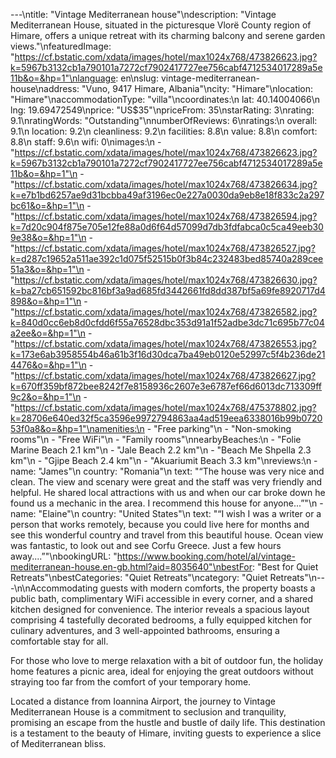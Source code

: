 ---\ntitle: "Vintage Mediterranean house"\ndescription: "Vintage Mediterranean House, situated in the picturesque Vlorë County region of Himare, offers a unique retreat with its charming balcony and serene garden views."\nfeaturedImage: "https://cf.bstatic.com/xdata/images/hotel/max1024x768/473826623.jpg?k=5967b3132cb1a790101a7272cf7902417727ee756cabf4712534017289a5e11b&o=&hp=1"\nlanguage: en\nslug: vintage-mediterranean-house\naddress: "Vuno, 9417 Himare, Albania"\ncity: "Himare"\nlocation: "Himare"\naccommodationType: "villa"\ncoordinates:\n  lat: 40.14004066\n  lng: 19.69472549\nprice: "US$35"\npriceFrom: 35\nstarRating: 3\nrating: 9.1\nratingWords: "Outstanding"\nnumberOfReviews: 6\nratings:\n  overall: 9.1\n  location: 9.2\n  cleanliness: 9.2\n  facilities: 8.8\n  value: 8.8\n  comfort: 8.8\n  staff: 9.6\n  wifi: 0\nimages:\n  - "https://cf.bstatic.com/xdata/images/hotel/max1024x768/473826623.jpg?k=5967b3132cb1a790101a7272cf7902417727ee756cabf4712534017289a5e11b&o=&hp=1"\n  - "https://cf.bstatic.com/xdata/images/hotel/max1024x768/473826634.jpg?k=e7b1bd6257ae9d31bcbba49af3196ec0e227a0030da9eb8e18f833c2a297bc61&o=&hp=1"\n  - "https://cf.bstatic.com/xdata/images/hotel/max1024x768/473826594.jpg?k=7d20c904f875e705e12fe88a0d6f64d57099d7db3fdfabca0c5ca49eeb309e38&o=&hp=1"\n  - "https://cf.bstatic.com/xdata/images/hotel/max1024x768/473826527.jpg?k=d287c19652a511ae392c1d075f52515b0f3b84c232483bed85740a289cee51a3&o=&hp=1"\n  - "https://cf.bstatic.com/xdata/images/hotel/max1024x768/473826630.jpg?k=ba27cb651592bc816bf3a9ad685fd3442661fd8dd387bf5a69fe8920717d4898&o=&hp=1"\n  - "https://cf.bstatic.com/xdata/images/hotel/max1024x768/473826582.jpg?k=840d0cc6eb8d0cfdd6f55a76528dbc353d91a1f52adbe3dc71c695b77c04a2ee&o=&hp=1"\n  - "https://cf.bstatic.com/xdata/images/hotel/max1024x768/473826553.jpg?k=173e6ab3958554b46a61b3f16d30dca7ba49eb0120e52997c5f4b236de214476&o=&hp=1"\n  - "https://cf.bstatic.com/xdata/images/hotel/max1024x768/473826627.jpg?k=670ff359bf872bee8242f7e8158936c2607e3e6787ef66d6013dc713309ff9c2&o=&hp=1"\n  - "https://cf.bstatic.com/xdata/images/hotel/max1024x768/475378802.jpg?k=28706e640ed32f5ca3596e9972794863aa4ad519eea6338016b99b072053f0a8&o=&hp=1"\namenities:\n  - "Free parking"\n  - "Non-smoking rooms"\n  - "Free WiFi"\n  - "Family rooms"\nnearbyBeaches:\n  - "Folie Marine Beach 2.1 km"\n  - "Jale Beach 2.2 km"\n  - "Beach Me Shpella 2.3 km"\n  - "Gjipe Beach 2.4 km"\n  - "Akuariumit Beach 3.3 km"\nreviews:\n  - name: "James"\n    country: "Romania"\n    text: "“The house was very nice and clean. The view and scenary were great and the staff was very friendly and helpful. He shared local attractions with us and when our car broke down he found us a mechanic in the area.
I recommend this house for anyone...”"\n  - name: "Elaine"\n    country: "United States"\n    text: "“I wish I was a writer or a person that works remotely, because you could live here for months and see this wonderful country and travel from this beautiful house. Ocean view was fantastic, to look out and see Corfu Greece. Just a few hours away....”"\nbookingURL: "https://www.booking.com/hotel/al/vintage-mediterranean-house.en-gb.html?aid=8035640"\nbestFor: "Best for Quiet Retreats"\nbestCategories: "Quiet Retreats"\ncategory: "Quiet Retreats"\n---\n\nAccommodating guests with modern comforts, the property boasts a public bath, complimentary WiFi accessible in every corner, and a shared kitchen designed for convenience. The interior reveals a spacious layout comprising 4 tastefully decorated bedrooms, a fully equipped kitchen for culinary adventures, and 3 well-appointed bathrooms, ensuring a comfortable stay for all.

For those who love to merge relaxation with a bit of outdoor fun, the holiday home features a picnic area, ideal for enjoying the great outdoors without straying too far from the comfort of your temporary home.

Located a distance from Ioannina Airport, the journey to Vintage Mediterranean House is a commitment to seclusion and tranquility, promising an escape from the hustle and bustle of daily life. This destination is a testament to the beauty of Himare, inviting guests to experience a slice of Mediterranean bliss.